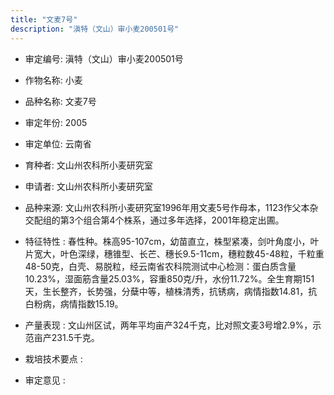```yaml
---
title: "文麦7号"
description: "滇特（文山）审小麦200501号"
---
```

* 审定编号:  滇特（文山）审小麦200501号

*  作物名称:  小麦

*  品种名称:  文麦7号

*  审定年份:  2005

*  审定单位:  云南省

* 育种者:  文山州农科所小麦研究室

*  申请者:  文山州农科所小麦研究室

*  品种来源:  文山州农科所小麦研究室1996年用文麦5号作母本，1123作父本杂交配组的第3个组合第4个株系，通过多年选择，2001年稳定出圃。

*  特征特性 : 
春性种。株高95-107cm，幼苗直立，株型紧凑，剑叶角度小，叶片宽大，叶色深绿，穗锥型、长芒、穗长9.5-11cm，穗粒数45-48粒，千粒重48-50克，白壳、易脱粒，经云南省农科院测试中心检测：蛋白质含量10.23%，湿面筋含量25.03%，容重850克/升，水份11.72%。全生育期151天，生长整齐，长势强，分蘖中等，植株清秀，抗锈病，病情指数14.81，抗白粉病，病情指数15.19。
 
*  产量表现 : 
文山州区试，两年平均亩产324千克，比对照文麦3号增2.9%，示范亩产231.5千克。

*  栽培技术要点 : 


*  审定意见 : 

